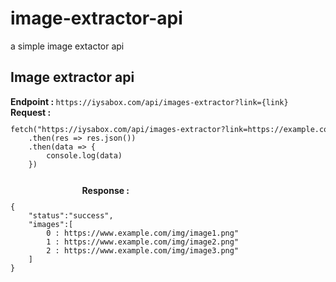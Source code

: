 # image-extractor-api
a simple image extactor api



<div id="images_extractor_api" class="code">
			<h2>Image extractor api</h2>
			<div class="code-body">
				<div class="endpoint">
					<b>Endpoint : </b>
					<code>https://iysabox.com/api/images-extractor?link={link}</code>
				</div>
				<b>Request :</b>
				<code>
<pre>fetch("https://iysabox.com/api/images-extractor?link=https://example.com")
    .then(res =&gt; res.json())
    .then(data =&gt; {
	    console.log(data)
    })
</pre>
				</code>
				<b>Response :</b>
				<code>
<pre>{
    "status":"success",
    "images":[
        0 : https://www.example.com/img/image1.png"
        1 : https://www.example.com/img/image2.png"
        2 : https://www.example.com/img/image3.png"
    ]
}
</pre>
				</code>
			</div>
		</div>
